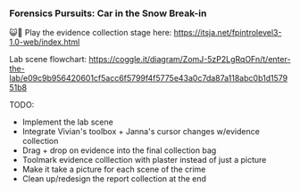 ### Forensics Pursuits: Car in the Snow Break-in

😺🚨 Play the evidence collection stage here: https://itsja.net/fpintrolevel3-1.0-web/index.html

Lab scene flowchart: https://coggle.it/diagram/ZomJ-5zP2LgRqOFn/t/enter-the-lab/e09c9b956420601cf5acc6f5799f4f5775e43a0c7da87a118abc0b1d157951b8

TODO:
- Implement the lab scene
- Integrate Vivian's toolbox + Janna's cursor changes w/evidence collection
- Drag + drop on evidence into the final collection bag
- Toolmark evidence colllection with plaster instead of just a picture
- Make it take a picture for each scene of the crime
- Clean up/redesign the report collection at the end
